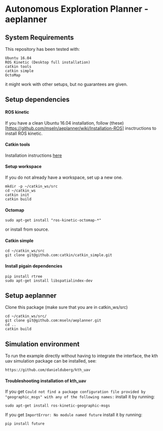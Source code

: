 # Autonomous Exploration Planner - aeplanner

## System Requirements

This repository has been tested with: 
```
Ubuntu 16.04
ROS Kinetic (Desktop full installation)
catkin tools
catkin simple
OctoMap
```

it might work with other setups, but no guarantees are given.

## Setup dependencies

#### ROS kinetic

If you have a clean Ubuntu 16.04 installation, follow (these)[https://github.com/mseln/aeplanner/wiki/Installation-ROS] insctructions to install ROS kinetic.

#### Catkin tools

Installation instructions [here](https://catkin-tools.readthedocs.io/en/latest/installing.html)

#### Setup workspace

If you do not already have a workspace, set up a new one.

```
mkdir -p ~/catkin_ws/src
cd ~/catkin_ws
catkin init
catkin build
```

#### Octomap
```
sudo apt-get install "ros-kinetic-octomap-*"
```
or install from source.


#### Catkin simple
```
cd ~/catkin_ws/src
git clone git@github.com:catkin/catkin_simple.git
```

#### Install pigain dependencies
```
pip install rtree
sudo apt-get install libspatialindex-dev
```

## Setup aeplanner

Clone this package (make sure that you are in catkin_ws/src)
```
cd ~/catkin_ws/src/
git clone git@github.com:mseln/aeplanner.git
cd ..
catkin build
```

## Simulation environment

To run the example directly without having to integrate the interface, the kth uav simulation package can be installed, see:

```
https://github.com/danielduberg/kth_uav
```

#### Troubleshooting installation of kth_uav

If you get `Could not find a package configuration file provided by "geographic_msgs" with any of the following names:` install it by running:
```
sudo apt-get install ros-kinetic-geographic-msgs
```

If you get `ImportError: No module named future` install it by running:
```
pip install future
```
